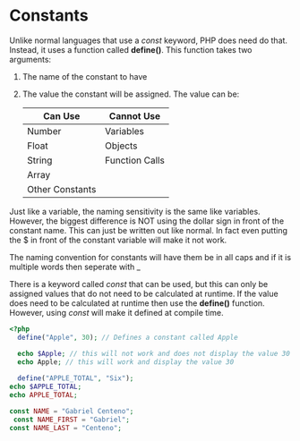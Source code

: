 # Constants

Unlike normal languages that use a *const* keyword, PHP does need do that. Instead, it uses a function called **define()**. This function takes two arguments:

1. The name of the constant to have

2. The value the constant will be assigned. The value can be:

   

   | Can Use         | Cannot Use     |
   | --------------- | -------------- |
   | Number          | Variables      |
   | Float           | Objects        |
   | String          | Function Calls |
   | Array           |                |
   | Other Constants |                |



Just like a variable, the naming sensitivity is the same like variables. However, the biggest difference is NOT using the dollar sign in front of the constant name. This can just be written out like normal. In fact even putting the $ in front of the constant variable will make it not work.



The naming convention for constants will have them be in all caps and if it is multiple words then seperate with _



There is a keyword called *const* that can be used, but this can only be assigned values that do not need to be calculated at runtime. If the value does need to be calculated at runtime then use the **define()** function. However, using *const* will make it defined at compile time.



```php
<?php
  define("Apple", 30); // Defines a constant called Apple

  echo $Apple; // this will not work and does not display the value 30
  echo Apple; // this will work and display the value 30
  
  define("APPLE_TOTAL", "Six");
echo $APPLE_TOTAL;
echo APPLE_TOTAL;

const NAME = "Gabriel Centeno";
 const NAME_FIRST = "Gabriel";
const NAME_LAST = "Centeno";
```



